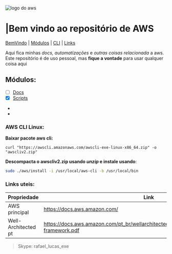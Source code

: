 ![logo do aws](https://p.kindpng.com/picc/s/152-1522129_how-to-manage-and-automate-aws-ebs-snapshots.png)
# |Bem vindo ao repositório de AWS
[BemVindo](#bem-vindo-ao-repositório-de-aws) | [Módulos](#módulos) | [CLI](#aws-cli-linux) | [Links](#links-uteis)

Aqui fica minhas _docs, automatizações_ e _outras coisas relacionada_ a aws.
Este repositório é de uso pessoal, mas **fique a vontade** para usar qualquer coisa aqui

## Módulos:
-  [ ] [Docs](https://github.com/rafael-debug/AWS/tree/main/Docs)
-  [x] [Scripts](https://github.com/rafael-debug/AWS/tree/main/Scripts)
-
-


### AWS CLI Linux:
**Baixar pacote aws cli:**
```shcl
curl "https://awscli.amazonaws.com/awscli-exe-linux-x86_64.zip" -o "awscliv2.zip"
```
**Descompacta o awscliv2.zip usando _unzip_ e instale usando**:
```sh
sudo ./aws/install -i /usr/local/aws-cli -b /usr/local/bin
```

###  Links uteis:
Propriedade | Link
------------|------------
AWS principal | https://docs.aws.amazon.com/
Well-Architected pt | https://docs.aws.amazon.com/pt_br/wellarchitected/latest/framework/wellarchitected-framework.pdf


>Skype: rafael_lucas_exe